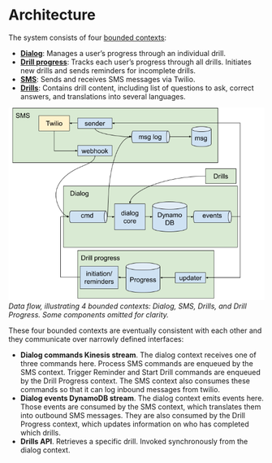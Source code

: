 # Architecture

The system consists of four [bounded contexts](https://martinfowler.com/bliki/BoundedContext.html):

* **[Dialog](dialog.md)**: Manages a user’s progress through an individual drill.
* **[Drill progress](drill-progress.md)**: Tracks each user’s progress through all drills. Initiates new drills and sends reminders for incomplete drills.
* **[SMS](sms.md)**: Sends and receives SMS messages via Twilio.
* **[Drills](drills.md)**: Contains drill content, including list of questions to ask, correct answers, and translations into several languages.

![overview](architecture.png)
*Data flow, illustrating 4 bounded contexts: Dialog, SMS, Drills, and Drill Progress. Some components omitted for clarity.*

These four bounded contexts are eventually consistent with each other and they communicate over narrowly defined interfaces:

* **Dialog commands Kinesis stream**. The dialog context receives one of three commands here. Process SMS commands are enqueued by the SMS context. Trigger Reminder and Start Drill commands are enqueued by the Drill Progress context. The SMS context also consumes these commands so that it can log inbound messages from twilio.
* **Dialog events DynamoDB stream**. The dialog context emits events here. Those events are consumed by the SMS context, which translates them into outbound SMS messages. They are also consumed by the Drill Progress context, which updates information on who has completed which drills.
* **Drills API**. Retrieves a specific drill. Invoked synchronously from the dialog context.